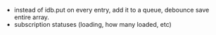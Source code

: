 - instead of idb.put on every entry, add it to a queue, debounce save entire array.
- subscription statuses (loading, how many loaded, etc)
